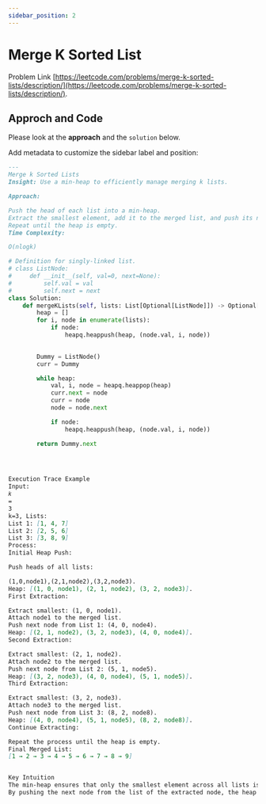 ```yaml
---
sidebar_position: 2
---
```


# Merge K Sorted List


Problem Link [https://leetcode.com/problems/merge-k-sorted-lists/description/](https://leetcode.com/problems/merge-k-sorted-lists/description/).

## Approch and Code

Please look at the **approach** and the `solution` below.

Add metadata to customize the sidebar label and position:

```md title="memo" {1-4}
---
Merge k Sorted Lists
Insight: Use a min-heap to efficiently manage merging k lists.

Approach:

Push the head of each list into a min-heap.
Extract the smallest element, add it to the merged list, and push its next node into the heap.
Repeat until the heap is empty.
Time Complexity: 

O(nlogk)

```




```py title="Solution.py"
# Definition for singly-linked list.
# class ListNode:
#     def __init__(self, val=0, next=None):
#         self.val = val
#         self.next = next
class Solution:
    def mergeKLists(self, lists: List[Optional[ListNode]]) -> Optional[ListNode]:
        heap = []
        for i, node in enumerate(lists):
            if node:
                heapq.heappush(heap, (node.val, i, node))
        

        Dummy = ListNode()
        curr = Dummy

        while heap:
            val, i, node = heapq.heappop(heap)
            curr.next = node
            curr = node
            node = node.next

            if node:
                heapq.heappush(heap, (node.val, i, node))

        return Dummy.next


        
```


```md title="Rundown"
Execution Trace Example
Input:
𝑘
=
3
k=3, Lists:
List 1: [1, 4, 7]
List 2: [2, 5, 6]
List 3: [3, 8, 9]
Process:
Initial Heap Push:

Push heads of all lists: 

(1,0,node1),(2,1,node2),(3,2,node3).
Heap: [(1, 0, node1), (2, 1, node2), (3, 2, node3)].
First Extraction:

Extract smallest: (1, 0, node1).
Attach node1 to the merged list.
Push next node from List 1: (4, 0, node4).
Heap: [(2, 1, node2), (3, 2, node3), (4, 0, node4)].
Second Extraction:

Extract smallest: (2, 1, node2).
Attach node2 to the merged list.
Push next node from List 2: (5, 1, node5).
Heap: [(3, 2, node3), (4, 0, node4), (5, 1, node5)].
Third Extraction:

Extract smallest: (3, 2, node3).
Attach node3 to the merged list.
Push next node from List 3: (8, 2, node8).
Heap: [(4, 0, node4), (5, 1, node5), (8, 2, node8)].
Continue Extracting:

Repeat the process until the heap is empty.
Final Merged List:
[1 → 2 → 3 → 4 → 5 → 6 → 7 → 8 → 9]


Key Intuition
The min-heap ensures that only the smallest element across all lists is processed at each step, maintaining the sorted order efficiently.
By pushing the next node from the list of the extracted node, the heap always contains one element from each active list.

```
